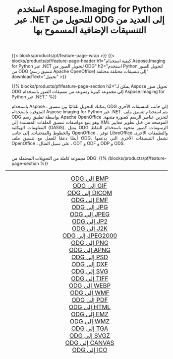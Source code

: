 ﻿---
title: استخدم Aspose.Imaging for Python عبر .NET للتحويل من ODG إلى العديد من التنسيقات الإضافية المسموح بها 
weight: 3920
url: /ar/python-net/conversion/from/odg 
lang: ar
langdirlevel: 2
locales: zh-hans,ja,it,ru,de,es,fr,nl,id,lt,pl,pt,vi,tr,ko,zh-hant,ar,hi,th,sv,cs,uk,he
description: يمكنك التحويل بسرعة من ODG (تنسيق رسم Apache OpenOffice) إلى تنسيقات مختلفة باستخدام Aspose.Imaging for Python عبر .NET.
---

{{< blocks/products/pf/feature-page-wrap >}}
{{< blocks/products/pf/feature-page-header h1="كيفية استخدام Aspose.Imaging for Python عبر .NET لتحويل الصور من ODG" h2="استخدم Python لتحويل الصور من ODG (تنسيق رسم Apache OpenOffice) إلى تنسيقات مختلفة مختلفة" downloadText="تحميل" >}}


{{% blocks/products/pf/feature-page-section  h2="يمكن لـ Aspose تحويل صور ODG إلى مجموعة كبيرة ومتنوعة من تنسيقات الصور باستخدام Aspose.Imaging for Python عبر .NET." %}}
<p align=justify>باستخدام Aspose ، يمكنك التحويل تلقائيًا بين تنسيق ODG إلى جانب التنسيقات الأخرى المتوفرة باستخدام Aspose.Imaging for Python عبر .NET. يتم استخدام تنسيق ملف ODG بواسطة تطبيق رسم Apache OpenOffice لتخزين عناصر الرسم كصورة متجهة. وهو يتبع مواصفات تنسيق الملفات المستندة إلى XML الموضحة من قبل تطوير معايير المعلومات الهيكلية (OASIS). يمثل ODG الرسومات كصور متجهة باستخدام النقاط والخطوط والمنحنيات. إلى جانب OpenOffice ، توفر LibreOffice والتطبيقات الأخرى أيضًا دعمًا للعمل مع تنسيق ملف ODG. تشمل التنسيقات الأخرى التي يدعمها OpenOffice ، على سبيل المثال ، ODT و ODF و ODP و ODS.</p>
<br/>
مجموعة كاملة من التحويلات المحتملة من ODG:
{{% /blocks/products/pf/feature-page-section %}}
<div class="container-fluid productfamilypage bg-gray">
    <div class="convertypes bg-gray agp-content section">
        <div class="container">
		<hr style="margin-left:-20px;"/>
		<div class="row other-converters" style="gap: 10px;font-size: 19px;text-align:center;">
		    <div class='col-md-2 other-converter remove-lp remove-rp'><a href="/imaging/ar/python-net/conversion/odg-to-bmp" style="padding:15px;">ODG إلى BMP</a></div><div class='col-md-2 other-converter remove-lp remove-rp'><a href="/imaging/ar/python-net/conversion/odg-to-gif" style="padding:15px;">ODG إلى GIF</a></div><div class='col-md-2 other-converter remove-lp remove-rp'><a href="/imaging/ar/python-net/conversion/odg-to-dicom" style="padding:15px;">ODG إلى DICOM</a></div><div class='col-md-2 other-converter remove-lp remove-rp'><a href="/imaging/ar/python-net/conversion/odg-to-emf" style="padding:15px;">ODG إلى EMF</a></div><div class='col-md-2 other-converter remove-lp remove-rp'><a href="/imaging/ar/python-net/conversion/odg-to-jpg" style="padding:15px;">ODG إلى JPG</a></div><div class='col-md-2 other-converter remove-lp remove-rp'><a href="/imaging/ar/python-net/conversion/odg-to-jpeg" style="padding:15px;">ODG إلى JPEG</a></div><div class='col-md-2 other-converter remove-lp remove-rp'><a href="/imaging/ar/python-net/conversion/odg-to-jp2" style="padding:15px;">ODG إلى JP2</a></div><div class='col-md-2 other-converter remove-lp remove-rp'><a href="/imaging/ar/python-net/conversion/odg-to-j2k" style="padding:15px;">ODG إلى J2K</a></div><div class='col-md-2 other-converter remove-lp remove-rp'><a href="/imaging/ar/python-net/conversion/odg-to-jpeg2000" style="padding:15px;">ODG إلى JPEG2000</a></div><div class='col-md-2 other-converter remove-lp remove-rp'><a href="/imaging/ar/python-net/conversion/odg-to-png" style="padding:15px;">ODG إلى PNG</a></div><div class='col-md-2 other-converter remove-lp remove-rp'><a href="/imaging/ar/python-net/conversion/odg-to-apng" style="padding:15px;">ODG إلى APNG</a></div><div class='col-md-2 other-converter remove-lp remove-rp'><a href="/imaging/ar/python-net/conversion/odg-to-psd" style="padding:15px;">ODG إلى PSD</a></div><div class='col-md-2 other-converter remove-lp remove-rp'><a href="/imaging/ar/python-net/conversion/odg-to-dxf" style="padding:15px;">ODG إلى DXF</a></div><div class='col-md-2 other-converter remove-lp remove-rp'><a href="/imaging/ar/python-net/conversion/odg-to-svg" style="padding:15px;">ODG إلى SVG</a></div><div class='col-md-2 other-converter remove-lp remove-rp'><a href="/imaging/ar/python-net/conversion/odg-to-tiff" style="padding:15px;">ODG إلى TIFF</a></div><div class='col-md-2 other-converter remove-lp remove-rp'><a href="/imaging/ar/python-net/conversion/odg-to-webp" style="padding:15px;">ODG إلى WEBP</a></div><div class='col-md-2 other-converter remove-lp remove-rp'><a href="/imaging/ar/python-net/conversion/odg-to-wmf" style="padding:15px;">ODG إلى WMF</a></div><div class='col-md-2 other-converter remove-lp remove-rp'><a href="/imaging/ar/python-net/conversion/odg-to-pdf" style="padding:15px;">ODG إلى PDF</a></div><div class='col-md-2 other-converter remove-lp remove-rp'><a href="/imaging/ar/python-net/conversion/odg-to-html" style="padding:15px;">ODG إلى HTML</a></div><div class='col-md-2 other-converter remove-lp remove-rp'><a href="/imaging/ar/python-net/conversion/odg-to-emz" style="padding:15px;">ODG إلى EMZ</a></div><div class='col-md-2 other-converter remove-lp remove-rp'><a href="/imaging/ar/python-net/conversion/odg-to-wmz" style="padding:15px;">ODG إلى WMZ</a></div><div class='col-md-2 other-converter remove-lp remove-rp'><a href="/imaging/ar/python-net/conversion/odg-to-tga" style="padding:15px;">ODG إلى TGA</a></div><div class='col-md-2 other-converter remove-lp remove-rp'><a href="/imaging/ar/python-net/conversion/odg-to-svgz" style="padding:15px;">ODG إلى SVGZ</a></div><div class='col-md-2 other-converter remove-lp remove-rp'><a href="/imaging/ar/python-net/conversion/odg-to-canvas" style="padding:15px;">ODG إلى CANVAS</a></div><div class='col-md-2 other-converter remove-lp remove-rp'><a href="/imaging/ar/python-net/conversion/odg-to-ico" style="padding:15px;">ODG إلى ICO</a></div>
                </div>
        </div>
    </div>
</div>
<br/>

